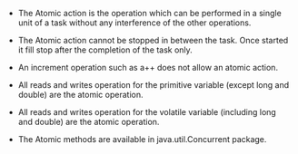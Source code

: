 -   The Atomic action is the operation which can be performed in a
single unit of a task without any interference of the other
operations.

-   The Atomic action cannot be stopped in between the task. Once
started it fill stop after the completion of the task only.

-   An increment operation such as a++ does not allow an atomic action.

-   All reads and writes operation for the primitive variable (except
long and double) are the atomic operation.

-   All reads and writes operation for the volatile variable (including
long and double) are the atomic operation.

-   The Atomic methods are available in java.util.Concurrent package.
